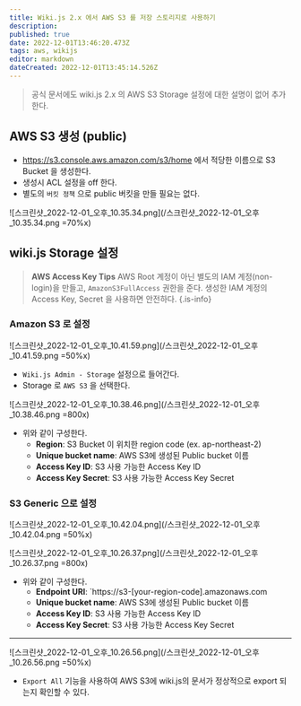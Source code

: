 ```yaml
---
title: Wiki.js 2.x 에서 AWS S3 를 저장 스토리지로 사용하기
description: 
published: true
date: 2022-12-01T13:46:20.473Z
tags: aws, wikijs
editor: markdown
dateCreated: 2022-12-01T13:45:14.526Z
---
```


> 공식 문서에도 wiki.js 2.x 의 AWS S3 Storage 설정에 대한 설명이 없어 추가한다.

## AWS S3 생성 (public)

- https://s3.console.aws.amazon.com/s3/home 에서 적당한 이름으로 S3 Bucket 을 생성한다.
- 생성시 ACL 설정을 off 한다.
- 별도의 `버킷 정책` 으로 public 버킷을 만들 필요는 없다.

![스크린샷_2022-12-01_오후_10.35.34.png](/스크린샷_2022-12-01_오후_10.35.34.png =70%x)

## wiki.js Storage 설정

  
> **AWS Access Key Tips**
> AWS Root 계정이 아닌 별도의 IAM 계정(non-login)을 만들고, `AmazonS3FullAccess` 권한을 준다.
> 생성한 IAM 계정의 Access Key, Secret 을 사용하면 안전하다.
{.is-info}

### Amazon S3 로 설정

![스크린샷_2022-12-01_오후_10.41.59.png](/스크린샷_2022-12-01_오후_10.41.59.png =50%x)

- `Wiki.js Admin - Storage` 설정으로 들어간다.
- Storage 로 `AWS S3` 을 선택한다.

![스크린샷_2022-12-01_오후_10.38.46.png](/스크린샷_2022-12-01_오후_10.38.46.png =800x)

- 위와 같이 구성한다.
  - **Region**: S3 Bucket 이 위치한 region code (ex. ap-northeast-2)
  - **Unique bucket name**: AWS S3에 생성된 Public bucket 이름
  - **Access Key ID**: S3 사용 가능한 Access Key ID
  - **Access Key Secret**: S3 사용 가능한 Access Key Secret

### S3 Generic 으로 설정

![스크린샷_2022-12-01_오후_10.42.04.png](/스크린샷_2022-12-01_오후_10.42.04.png =50%x)



![스크린샷_2022-12-01_오후_10.26.37.png](/스크린샷_2022-12-01_오후_10.26.37.png =800x)

- 위와 같이 구성한다.
  - **Endpoint URI**: `https://s3-[your-region-code].amazonaws.com
  - **Unique bucket name**: AWS S3에 생성된 Public bucket 이름
  - **Access Key ID**: S3 사용 가능한 Access Key ID
  - **Access Key Secret**: S3 사용 가능한 Access Key Secret


---

![스크린샷_2022-12-01_오후_10.26.56.png](/스크린샷_2022-12-01_오후_10.26.56.png =50%x)

- `Export All` 기능을 사용하여 AWS S3에 wiki.js의 문서가 정상적으로 export 되는지 확인할 수 있다.